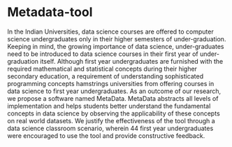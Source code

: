 # Metadata-tool
In the Indian Universities, data science courses are offered to computer science undergraduates only in their higher semesters of under-graduation. Keeping in mind, the growing importance of data science, under-graduates need to be introduced to data science courses in their first year of under-graduation itself. Although first year undergraduates are furnished with the required mathematical and statistical concepts during their higher secondary education, a requirement of understanding sophisticated programming concepts hamstrings universities from offering courses in data science to first year undergraduates. As an outcome of our research, we propose a software named MetaData. MetaData abstracts all levels of implementation and helps students better understand the fundamental concepts in data science by observing the applicability of these concepts on real world datasets. We justify the effectiveness of the tool through a data science classroom scenario, wherein 44 first year undergraduates were encouraged to use the tool and provide constructive feedback.
